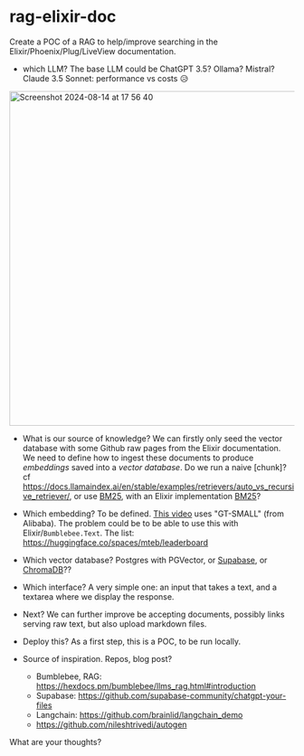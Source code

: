 # rag-elixir-doc

Create a POC of a RAG to help/improve searching in the Elixir/Phoenix/Plug/LiveView documentation.

- which LLM? The base LLM could be ChatGPT 3.5? Ollama? Mistral? Claude 3.5 Sonnet: performance vs costs 😥

<img width="592" alt="Screenshot 2024-08-14 at 17 56 40" src="https://github.com/user-attachments/assets/af4ef9ea-88f8-42bf-b963-013ea35d429f">


- What is our source of knowledge? We can firstly only seed the vector database with some Github raw pages from the Elixir documentation.
  We need to define how to ingest these documents to produce _embeddings_ saved into a _vector database_. Do we run a naive [chunk]? cf <https://docs.llamaindex.ai/en/stable/examples/retrievers/auto_vs_recursive_retriever/>, or use [BM25](https://docs.llamaindex.ai/en/stable/examples/retrievers/bm25_retriever/), with an Elixir implementation [BM25](https://github.com/elliotekj/bm25)? 

- Which embedding? To be defined. [This video](https://www.youtube.com/watch?v=ibzlEQmgPPY) uses "GT-SMALL" (from Alibaba).
  The problem could be to be able to use this with Elixir/`Bumblebee.Text`. The list: <https://huggingface.co/spaces/mteb/leaderboard>
  
- Which vector database? Postgres with PGVector, or [Supabase](https://github.com/supabase/supabase), or [ChromaDB](https://github.com/3zcurdia/chroma)??
  
- Which interface? A very simple one: an input that takes a text, and a textarea where we display the response.

- Next? We can further improve be accepting documents, possibly links serving raw text, but also upload markdown files.

- Deploy this? As a first step, this is a POC, to be run locally.

- Source of inspiration. Repos, blog post?
  - Bumblebee, RAG: <https://hexdocs.pm/bumblebee/llms_rag.html#introduction>
  - Supabase: <https://github.com/supabase-community/chatgpt-your-files>
  - Langchain: <https://github.com/brainlid/langchain_demo>
  - <https://github.com/nileshtrivedi/autogen>

What are your thoughts?
